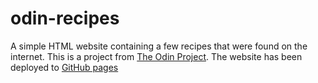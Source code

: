 # odin-recipes
A simple HTML website containing a few recipes that were found on the internet. This is a project from [The Odin Project](https://www.theodinproject.com/). The website has been deployed to [GitHub pages](https://andrac-23.github.io/odin-recipes/)
